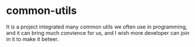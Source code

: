 # common-utils
It is a project integrated many common utils we often use in programming, and it can bring much convience for us, and I wish more developer can join in it to make it beteer.
